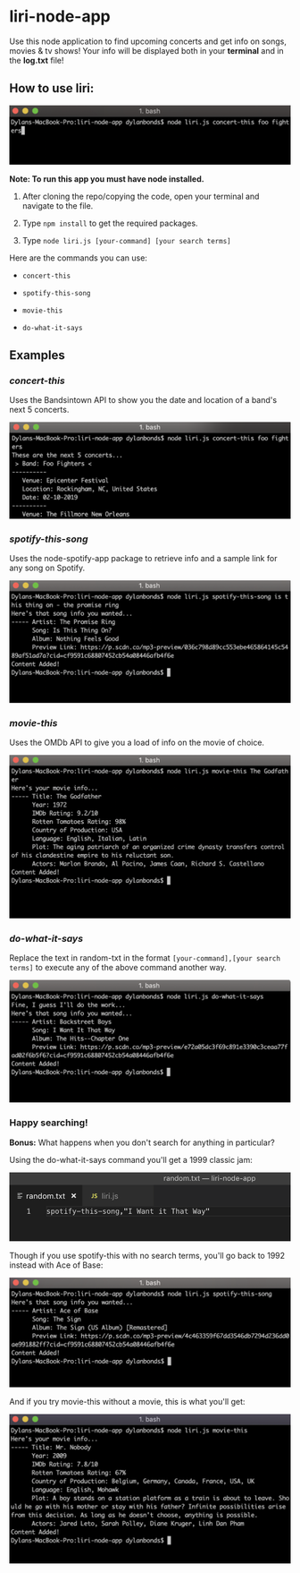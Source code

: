 # liri-node-app
Use this node application to find upcoming concerts and get info on songs, movies & tv shows! Your info will be displayed both in your **terminal** and in the **log.txt** file!

## How to use liri:

![Image showing the input format](images/input-example.png)

__Note: To run this app you must have node installed.__
1. After cloning the repo/copying the code, open your terminal and navigate to the file.

1. Type `npm install` to get the required packages.

1. Type `node liri.js [your-command] [your search terms]`

Here are the commands you can use:

  * `concert-this`
  
  * `spotify-this-song`
  
  * `movie-this`
  
  * `do-what-it-says`

## Examples ##
### *concert-this* ### 
Uses the Bandsintown API to show you the date and location of a band's next 5 concerts.
   
   ![Image showing the concert-this output](images/concert-result.png)

### *spotify-this-song* ###
Uses the node-spotify-app package to retrieve info and a sample link for any song on Spotify.
   
   ![Image showing spotify-this-song output](images/spotify-result.png)

### *movie-this* ###
Uses the OMDb API to give you a load of info on the movie of choice.

   ![Image showing the movie-this output](images/movie-result.png)

### *do-what-it-says* ###
Replace the text in random-txt in the format `[your-command],[your search terms]` to execute any of the above command another way.

  ![Image showing do-what-it-says-output](images/random-txt-result.png)


### Happy searching! ###

**Bonus:** What happens when you don't search for anything in particular?

Using the do-what-it-says command you'll get a 1999 classic jam:

![Image of random.txt](images/random-txt.png)

Though if you use spotify-this with no search terms, you'll go back to 1992 instead with Ace of Base:

![Image of spotify-this default search](images/spotify-no-input.png)

And if you try movie-this without a movie, this is what you'll get:

![Image of movie-this default search](images/movie-no-input.png)
